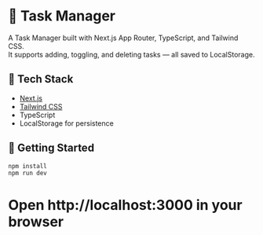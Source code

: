 # 📝 Task Manager

A Task Manager built with Next.js App Router, TypeScript, and Tailwind CSS.  
It supports adding, toggling, and deleting tasks — all saved to LocalStorage.

## 🔧 Tech Stack

- [Next.js](https://nextjs.org/)
- [Tailwind CSS](https://tailwindcss.com/)
- TypeScript
- LocalStorage for persistence

## 🚀 Getting Started

```bash
npm install
npm run dev
```
# Open http://localhost:3000 in your browser
```